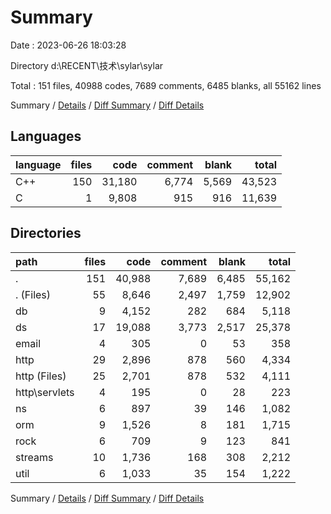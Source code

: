 # Summary

Date : 2023-06-26 18:03:28

Directory d:\\RECENT\\技术\\sylar\\sylar

Total : 151 files,  40988 codes, 7689 comments, 6485 blanks, all 55162 lines

Summary / [Details](details.md) / [Diff Summary](diff.md) / [Diff Details](diff-details.md)

## Languages
| language | files | code | comment | blank | total |
| :--- | ---: | ---: | ---: | ---: | ---: |
| C++ | 150 | 31,180 | 6,774 | 5,569 | 43,523 |
| C | 1 | 9,808 | 915 | 916 | 11,639 |

## Directories
| path | files | code | comment | blank | total |
| :--- | ---: | ---: | ---: | ---: | ---: |
| . | 151 | 40,988 | 7,689 | 6,485 | 55,162 |
| . (Files) | 55 | 8,646 | 2,497 | 1,759 | 12,902 |
| db | 9 | 4,152 | 282 | 684 | 5,118 |
| ds | 17 | 19,088 | 3,773 | 2,517 | 25,378 |
| email | 4 | 305 | 0 | 53 | 358 |
| http | 29 | 2,896 | 878 | 560 | 4,334 |
| http (Files) | 25 | 2,701 | 878 | 532 | 4,111 |
| http\\servlets | 4 | 195 | 0 | 28 | 223 |
| ns | 6 | 897 | 39 | 146 | 1,082 |
| orm | 9 | 1,526 | 8 | 181 | 1,715 |
| rock | 6 | 709 | 9 | 123 | 841 |
| streams | 10 | 1,736 | 168 | 308 | 2,212 |
| util | 6 | 1,033 | 35 | 154 | 1,222 |

Summary / [Details](details.md) / [Diff Summary](diff.md) / [Diff Details](diff-details.md)